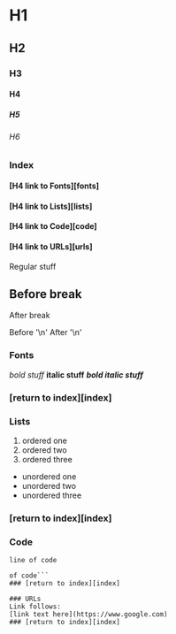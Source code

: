 # H1
## H2
### H3
#### H4
##### H5
###### H6

### Index
#### [H4 link to Fonts][fonts]
#### [H4 link to Lists][lists]
#### [H4 link to Code][code]
#### [H4 link to URLs][urls]

Regular stuff

Before break
---
After break

Before '\n'
After '\n'

### Fonts
*bold stuff*
**italic stuff**
***bold italic stuff***
### [return to index][index]

### Lists
1. ordered one
2. ordered two
3. ordered three

- unordered one
- unordered two
- unordered three
### [return to index][index]

### Code
`line of code`

```two line block
of code```
### [return to index][index]

### URLs
Link follows:
[link text here](https://www.google.com)
### [return to index][index]


